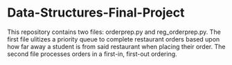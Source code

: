 # Data-Structures-Final-Project

This repository contains two files: orderprep.py and reg_orderprep.py. 
The first file ulitizes a priority queue to complete restaurant orders based upon how far away a student is from said restaurant when placing their order. 
The second file processes orders in a first-in, first-out ordering. 
